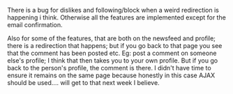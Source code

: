 
There is a bug for dislikes and following/block when a weird redirection is happening i think.
Otherwise all the features are implemented except for the email confirmation.

Also for some of the features, that are both on the newsfeed and profile; there is a redirection that happens; but if you go back to that page you see that the comment has been posted etc.
Eg: post a comment on someone else's profile; I think that then takes you to your own profile. But if you go back to the person's profile, the comment is there.
I didn't have time to ensure it remains on the same page because honestly in this case AJAX should be used.... will get to that next week I believe.
